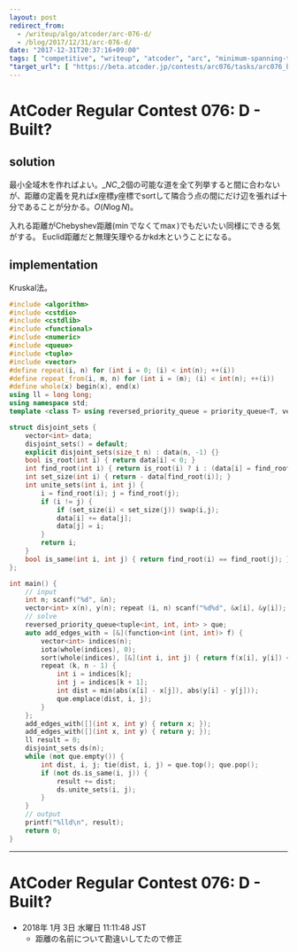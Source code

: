 ```yaml
---
layout: post
redirect_from:
  - /writeup/algo/atcoder/arc-076-d/
  - /blog/2017/12/31/arc-076-d/
date: "2017-12-31T20:37:16+09:00"
tags: [ "competitive", "writeup", "atcoder", "arc", "minimum-spanning-tree" ]
"target_url": [ "https://beta.atcoder.jp/contests/arc076/tasks/arc076_b" ]
---
```


# AtCoder Regular Contest 076: D - Built?

## solution

最小全域木を作ればよい。${}\_NC\_2$個の可能な道を全て列挙すると間に合わないが、距離の定義を見れば$x$座標$y$座標でsortして隣合う点の間にだけ辺を張れば十分であることが分かる。$O(N \log N)$。

入れる距離がChebyshev距離($\min$でなくて$\max$)でもだいたい同様にできる気がする。
Euclid距離だと無理矢理やるかkd木ということになる。

## implementation

Kruskal法。

``` c++
#include <algorithm>
#include <cstdio>
#include <cstdlib>
#include <functional>
#include <numeric>
#include <queue>
#include <tuple>
#include <vector>
#define repeat(i, n) for (int i = 0; (i) < int(n); ++(i))
#define repeat_from(i, m, n) for (int i = (m); (i) < int(n); ++(i))
#define whole(x) begin(x), end(x)
using ll = long long;
using namespace std;
template <class T> using reversed_priority_queue = priority_queue<T, vector<T>, greater<T> >;

struct disjoint_sets {
    vector<int> data;
    disjoint_sets() = default;
    explicit disjoint_sets(size_t n) : data(n, -1) {}
    bool is_root(int i) { return data[i] < 0; }
    int find_root(int i) { return is_root(i) ? i : (data[i] = find_root(data[i])); }
    int set_size(int i) { return - data[find_root(i)]; }
    int unite_sets(int i, int j) {
        i = find_root(i); j = find_root(j);
        if (i != j) {
            if (set_size(i) < set_size(j)) swap(i,j);
            data[i] += data[j];
            data[j] = i;
        }
        return i;
    }
    bool is_same(int i, int j) { return find_root(i) == find_root(j); }
};

int main() {
    // input
    int n; scanf("%d", &n);
    vector<int> x(n), y(n); repeat (i, n) scanf("%d%d", &x[i], &y[i]);
    // solve
    reversed_priority_queue<tuple<int, int, int> > que;
    auto add_edges_with = [&](function<int (int, int)> f) {
        vector<int> indices(n);
        iota(whole(indices), 0);
        sort(whole(indices), [&](int i, int j) { return f(x[i], y[i]) < f(x[j], y[j]); });
        repeat (k, n - 1) {
            int i = indices[k];
            int j = indices[k + 1];
            int dist = min(abs(x[i] - x[j]), abs(y[i] - y[j]));
            que.emplace(dist, i, j);
        }
    };
    add_edges_with([](int x, int y) { return x; });
    add_edges_with([](int x, int y) { return y; });
    ll result = 0;
    disjoint_sets ds(n);
    while (not que.empty()) {
        int dist, i, j; tie(dist, i, j) = que.top(); que.pop();
        if (not ds.is_same(i, j)) {
            result += dist;
            ds.unite_sets(i, j);
        }
    }
    // output
    printf("%lld\n", result);
    return 0;
}
```

---

# AtCoder Regular Contest 076: D - Built?

-   2018年  1月  3日 水曜日 11:11:48 JST
    -   距離の名前について勘違いしてたので修正
